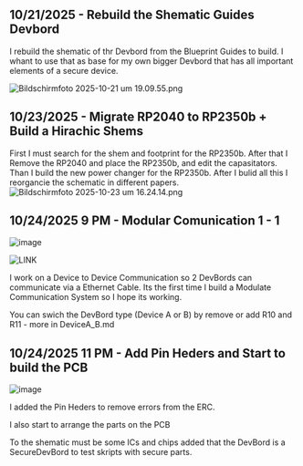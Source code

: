 <!--
  ===================    !!READ THIS NOTICE!!   ====================
  DO NOT edit this file manually. Your changes WILL BE OVERWRITTEN!
  This journal is auto generated and updated by Hack Club Blueprint.
  To edit this file, please edit your journal entries on Blueprint.
  ==================================================================
-->

## 10/21/2025 - Rebuild the Shematic Guides Devbord  

I rebuild the shematic of thr Devbord from the Blueprint Guides to build. I whant to use that as base for my own bigger Devbord that has all important elements of a secure device.

![Bildschirmfoto 2025-10-21 um 19.09.55.png](https://blueprint.hackclub.com/user-attachments/blobs/proxy/eyJfcmFpbHMiOnsiZGF0YSI6NDEwMSwicHVyIjoiYmxvYl9pZCJ9fQ==--c25a1ce09dac7a42c28ffb734a424169c66c1594/Bildschirmfoto%202025-10-21%20um%2019.09.55.png)
  

## 10/23/2025 - Migrate RP2040 to RP2350b + Build a Hirachic Shems  

First I must search for the shem and footprint for the RP2350b.
After that I Remove the RP2040 and place the RP2350b, and edit the capasitators.
Than I build the new power changer for the RP2350b.
After I bulid all this I reorgancie the schematic in different papers.![Bildschirmfoto 2025-10-23 um 16.24.14.png](https://blueprint.hackclub.com/user-attachments/blobs/proxy/eyJfcmFpbHMiOnsiZGF0YSI6NDc5MiwicHVyIjoiYmxvYl9pZCJ9fQ==--bc6d43b032c68b7f3a89073c1ac8f82479acd93c/Bildschirmfoto%202025-10-23%20um%2016.24.14.png)
  

## 10/24/2025 9 PM - Modular Comunication 1 - 1  

![image](https://blueprint.hackclub.com/user-attachments/blobs/proxy/eyJfcmFpbHMiOnsiZGF0YSI6NTIyMSwicHVyIjoiYmxvYl9pZCJ9fQ==--7f066e3f109c0d3cca211710a1b0cec2478db01c/image.png)

![[LINK](https://github.com/JonasHeilig/SecureDevBord/commit/acabea30a5ff108a3bcb692ae81535fbc78a8d0d)](https://github.com/JonasHeilig/SecureDevBord/commit/acabea30a5ff108a3bcb692ae81535fbc78a8d0d)

I work on a Device to Device Communication so 2 DevBords can communicate via a Ethernet Cable.
Its the first time I build a Modulate Communication System so I hope its working.

You can swich the DevBord type (Device A or B) by remove or add R10 and R11 - more in DeviceA_B.md  

## 10/24/2025 11 PM - Add Pin Heders and Start to build the PCB  

![image](https://blueprint.hackclub.com/user-attachments/blobs/proxy/eyJfcmFpbHMiOnsiZGF0YSI6NTI0OCwicHVyIjoiYmxvYl9pZCJ9fQ==--83f67713a4a55c2b2bafa4c938c03569471ff605/image.png)

I added the Pin Heders to remove errors from the ERC.

I also start to arrange the parts on the PCB

To the shematic must be some ICs and chips added that the DevBord is a SecureDevBord to test skripts with secure parts.  

